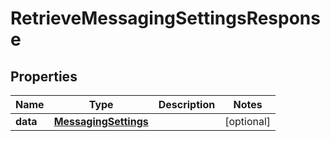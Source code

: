 # RetrieveMessagingSettingsResponse

## Properties
Name | Type | Description | Notes
------------ | ------------- | ------------- | -------------
**data** | [**MessagingSettings**](MessagingSettings.md) |  |  [optional]
